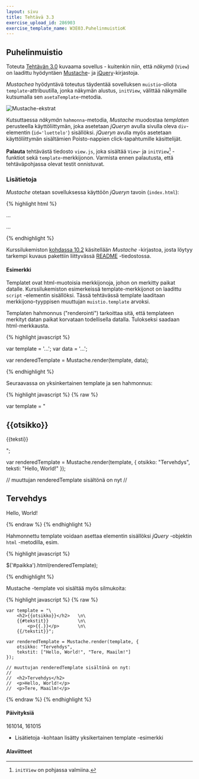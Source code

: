 ```yaml
---
layout: sivu
title: Tehtävä 3.3
exercise_upload_id: 286903
exercise_template_name: W3E03.PuhelinmuistioK
---
```


## Puhelinmuistio 

Toteuta [Tehtävän 3.0](../tehtava30) kuvaama sovellus - kuitenkin niin, että *näkymä* (`View`) on laadittu hyödyntäen 
[Mustache](https://github.com/janl/mustache.js)- ja 
[jQuery](http://jquery.com)-kirjastoja.

*Mustachea* hyödyntävä toteutus täydentää sovelluksen `muistio`-oliota `template`-attribuutilla, jonka näkymän alustus, `initView`, välittää näkymälle kutsumalla sen `asetaTemplate`-metodia. 

![Mustache-ekstrat](../img/mustache_ext_33.png "Mustache-ekstrat")

Kutsuttaessa *näkymän* `hahmonna`-metodia, *Mustache* muodostaa *templaten* perusteella käyttöliittymän, joka asetetaan *jQueryn* avulla sivulla oleva `div`-elementin (`id='luettelo'`) sisällöksi. *jQueryn* avulla myös asetetaan käyttöliittymän sisältämien Poisto-nappien click-tapahtumille käsittelijät.

**Palauta** tehtävästä tiedosto `view.js`, joka sisältää `View`- ja `initView`[^1] -funktiot sekä `template`-merkkijonon. Varmista ennen palautusta, että tehtäväpohjassa olevat testit onnistuvat.

[^1]: `initView` on pohjassa valmiina.


### Lisätietoja

*Mustache* otetaan sovelluksessa käyttöön *jQueryn* tavoin (`index.html`):

{% highlight html %}

<body>
  
  ...
              
  <div id="luettelo"></div>
        
  <script src="https://code.jquery.com/jquery-2.2.4.min.js"></script>
  <script src="https://cdnjs.cloudflare.com/ajax/libs/mustache.js/2.2.1/mustache.min.js">
  </script>

  <script src="js/app.js"></script>  
  
  ...      

</body>

{% endhighlight %}

Kurssilukemiston [kohdassa 10.2][kohta-10.2] käsitellään  *Mustache* -kirjastoa, josta löytyy tarkempi kuvaus pakettiin liittyvässä [README][mustache] -tiedostossa.

[kohta-10.2]: {{site.baseurl}}/weso/#10.2-N%C3%A4kym%C3%A4templatet-ja-Mustache.js
[mustache]: https://github.com/janl/mustache.js/blob/master/README.md

#### Esimerkki

Templatet ovat html-muotoisia merkkijonoja, johon on merkitty paikat datalle. Kurssilukemiston esimerkeissä template-merkkijonot on laadittu `script` -elementin sisällöksi. Tässä tehtävässä template laaditaan merkkijono-tyyppisen muuttujan `muistio.template` arvoksi. 

Templaten hahmonnus ("renderointi") tarkoittaa sitä, että templateen merkityt datan paikat korvataan todellisella datalla. Tulokseksi saadaan html-merkkausta.

{% highlight javascript %}

var template = '...';
var data = '...';

var renderedTemplate = Mustache.render(template, data);

{% endhighlight %}

Seuraavassa on yksinkertainen template ja sen hahmonnus:

{% highlight javascript %}
{% raw %}

var template = "<h2>{{otsikko}}</h2><p>{{teksti}}</p>";

var renderedTemplate = Mustache.render(template, {
  otsikko: "Tervehdys",
  teksti: "Hello, World!"
});

// muuttujan renderedTemplate sisältönä on nyt
// <h2>Tervehdys</h2><p>Hello, World!</p>

{% endraw %}
{% endhighlight %}

Hahmonnettu template voidaan asettaa elementin sisällöksi *jQuery* -objektin `html` -metodilla, esim.

{% highlight javascript %}

  $('#paikka').html(renderedTemplate);

{% endhighlight %}

Mustache -template voi sisältää myös silmukoita:
 
{% highlight javascript %}
{% raw %}

    var template = "\
        <h2>{{otsikko}}</h2>   \n\
        {{#tekstit}}           \n\
            <p>{{.}}</p>       \n\
        {{/tekstit}}";

    var renderedTemplate = Mustache.render(template, {
        otsikko: "Tervehdys",
        tekstit: ["Hello, World!", "Tere, Maailm!"]
    });

    // muuttujan renderedTemplate sisältönä on nyt:
    //    
    //  <h2>Tervehdys</h2>
    //  <p>Hello, World!</p>
    //  <p>Tere, Maailm!</p>

{% endraw %}
{% endhighlight %}
  

#### Päivityksiä

161014, 161015

* Lisätietoja -kohtaan lisätty yksikertainen template -esimerkki


#### Alaviitteet

